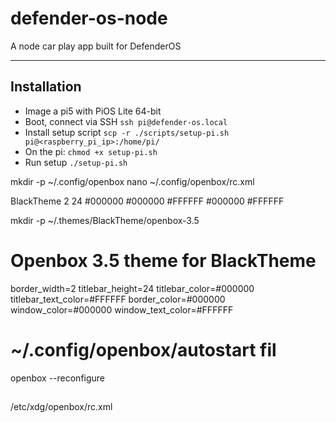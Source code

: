 # defender-os-node
A node car play app built for DefenderOS 

---

## Installation
- Image a pi5 with PiOS Lite 64-bit
- Boot, connect via SSH `ssh pi@defender-os.local`
- Install setup script `scp -r ./scripts/setup-pi.sh pi@<raspberry_pi_ip>:/home/pi/`
- On the pi: `chmod +x setup-pi.sh`
- Run setup `./setup-pi.sh`


mkdir -p ~/.config/openbox
nano ~/.config/openbox/rc.xml

<theme>
    <name>BlackTheme</name>
    <borderWidth>2</borderWidth>
    <titleBarHeight>24</titleBarHeight>
    <borderColor>#000000</borderColor>
    <titleBarColor>#000000</titleBarColor>
    <titleBarTextColor>#FFFFFF</titleBarTextColor>
    <windowColor>#000000</windowColor>
    <windowTextColor>#FFFFFF</windowTextColor>
</theme>

mkdir -p ~/.themes/BlackTheme/openbox-3.5
# Openbox 3.5 theme for BlackTheme
border_width=2
titlebar_height=24
titlebar_color=#000000
titlebar_text_color=#FFFFFF
border_color=#000000
window_color=#000000
window_text_color=#FFFFFF

# ~/.config/openbox/autostart fil
openbox --reconfigure

## 
/etc/xdg/openbox/rc.xml

